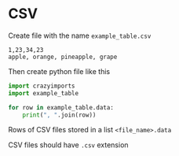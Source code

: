 # CSV

Create file with the name `example_table.csv`

```csv
1,23,34,23
apple, orange, pineapple, grape
```

Then create python file like this

```python
import crazyimports
import example_table

for row in example_table.data:
    print(", ".join(row))
```

Rows of CSV files stored in a list `<file_name>.data`

CSV files should have `.csv` extension
